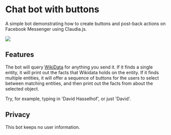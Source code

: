 # Chat bot with buttons

A simple bot demonstrating how to create buttons and post-back actions on Facebook Messenger using Claudia.js.

![](https://claudiajs.github.io/claudiajs.com/assets/factbot.gif?)

## Features

The bot will query [WikiData](https://www.wikidata.org) for anything you send it. If it finds a single entity, it will print out the facts that Wikidata holds on the entity. If it finds multiple entities, it will offer a sequence of buttons for the users to select between matching entities, and then print out the facts from about the selected object. 

Try, for example, typing in 'David Hasselhof', or just 'David'.

## Privacy

This bot keeps no user information.

